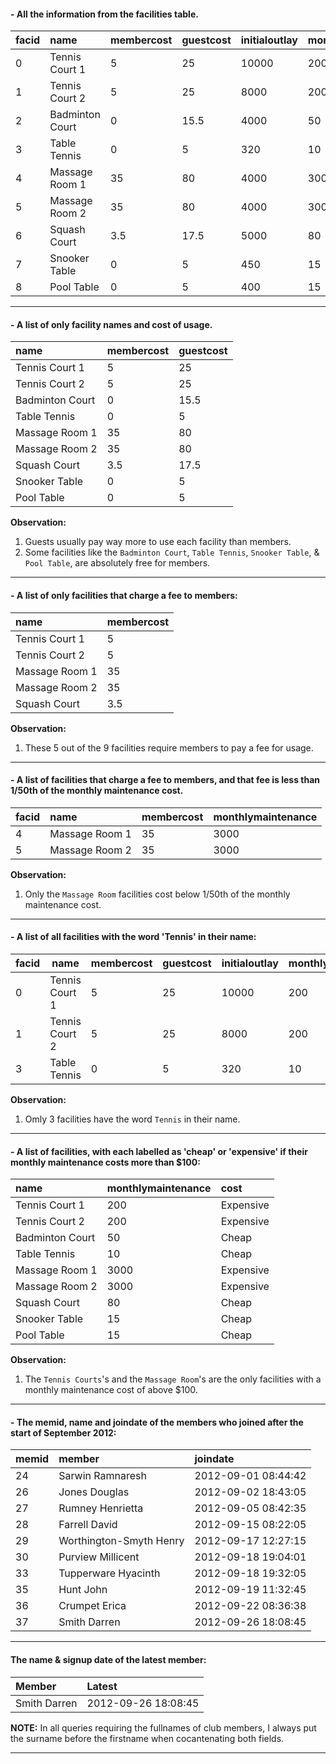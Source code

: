 #### - All the information from the facilities table.
|facid|name           |membercost|guestcost|initialoutlay|monthlymaintenance|
|:----|:--------------|:---------|:--------|:------------|:-----------------|
|0    |Tennis Court 1 |5         |25       |10000        |200               |
|1    |Tennis Court 2 |5         |25       |8000         |200               |
|2    |Badminton Court|0         |15.5     |4000         |50                |
|3    |Table Tennis   |0         |5        |320          |10                |
|4    |Massage Room 1 |35        |80       |4000         |3000              |
|5    |Massage Room 2 |35        |80       |4000         |3000              |
|6    |Squash Court   |3.5       |17.5     |5000         |80                |
|7    |Snooker Table  |0         |5        |450          |15                |
|8    |Pool Table     |0         |5        |400          |15                |

---

#### - A list of only facility names and cost of usage.
|name           |membercost|guestcost|
|:--------------|:---------|:--------|
|Tennis Court 1 |5         |25       |
|Tennis Court 2 |5         |25       |
|Badminton Court|0         |15.5     |
|Table Tennis   |0         |5        |
|Massage Room 1 |35        |80       |
|Massage Room 2 |35        |80       |
|Squash Court   |3.5       |17.5     |
|Snooker Table  |0         |5        |
|Pool Table     |0         |5        |

**Observation:**  
1. Guests usually pay way more to use each facility than members.
2. Some facilities like the `Badminton Court`,  `Table Tennis`, `Snooker Table`, & `Pool Table`, are absolutely free for members.
---

#### - A list of only facilities that charge a fee to members:
|name          |membercost    |
|:-------------|:-------------|
|Tennis Court 1|5             |
|Tennis Court 2|5             |
|Massage Room 1|35            |
|Massage Room 2|35            |
|Squash Court  |3.5           |

**Observation:**  
1. These 5 out of the 9 facilities require members to pay a fee for usage.
---

#### - A list of facilities that charge a fee to members, and that fee is less than 1/50th of the monthly maintenance cost.  
|facid|name          |membercost|monthlymaintenance|
|:----|:-------------|:---------|:-----------------|
|4    |Massage Room 1|35        |3000              |
|5    |Massage Room 2|35        |3000              |

**Observation:**  
1. Only the `Massage Room` facilities cost below 1/50th of the monthly maintenance cost.
---
#### - A list of all facilities with the word 'Tennis' in their name:
|facid|name          |membercost|guestcost|initialoutlay|monthlymaintenance|
|-----|--------------|----------|---------|-------------|------------------|
|0    |Tennis Court 1|5         |25       |10000        |200               |
|1    |Tennis Court 2|5         |25       |8000         |200               |
|3    |Table Tennis  |0         |5        |320          |10                |

**Observation:** 
1. Omly 3 facilities have the word `Tennis` in their name.
---

#### - A list of facilities, with each labelled as 'cheap' or 'expensive' if their monthly maintenance costs more than $100:
|name           |monthlymaintenance|cost     |
|:--------------|:-----------------|:--------|
|Tennis Court 1 |200               |Expensive|
|Tennis Court 2 |200               |Expensive|
|Badminton Court|50                |Cheap    |
|Table Tennis   |10                |Cheap    |
|Massage Room 1 |3000              |Expensive|
|Massage Room 2 |3000              |Expensive|
|Squash Court   |80                |Cheap    |
|Snooker Table  |15                |Cheap    |
|Pool Table     |15                |Cheap    |

**Observation:** 
1. The `Tennis Courts`'s and the `Massage Room`'s are the only facilities with a monthly maintenance cost of above $100.
---

#### - The memid, name and joindate of the members who joined after the start of September 2012:
|memid|member                 |joindate           |
|:----|:----------------------|:------------------|
|24   |Sarwin Ramnaresh       |2012-09-01 08:44:42|
|26   |Jones Douglas          |2012-09-02 18:43:05|
|27   |Rumney Henrietta       |2012-09-05 08:42:35|
|28   |Farrell David          |2012-09-15 08:22:05|
|29   |Worthington-Smyth Henry|2012-09-17 12:27:15|
|30   |Purview Millicent      |2012-09-18 19:04:01|
|33   |Tupperware Hyacinth    |2012-09-18 19:32:05|
|35   |Hunt John              |2012-09-19 11:32:45|
|36   |Crumpet Erica          |2012-09-22 08:36:38|
|37   |Smith Darren           |2012-09-26 18:08:45|

---

#### The name & signup date of the latest member:
|Member       | Latest            |
|:------------|:------------------|
|Smith Darren |2012-09-26 18:08:45|

**NOTE:** In all queries requiring the fullnames of club members, I always put the surname before the firstname when cocantenating both fields.

---
